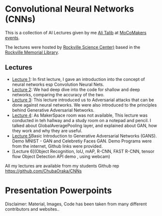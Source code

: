 # Convolutional Neural Networks (CNNs)

This is a collection of AI Lectures given by me  [Ali Talib](https://www.linkedin.com/in/aliasgertalib) at [MoCoMakers events](https://www.meetup.com/MoCoMakers).

The lectures were hosted by [Rockville Science Center)](http://rockvillesciencecenter.org/) based in the [Rockville Memorial Library](https://www.google.com/maps/search/?api=1&query=Rockville+Town+Square+Plaza%2C+30+Maryland+Ave%2C+Rockville%2C+MD%2C+us).


## Lectures
- [Lecture 1](https://www.meetup.com/MoCoMakers/events/mdxsppyxhbrb/): In first lecture, I  gave  an introduction into the concept of neural networks esp Convolution Neural Nets.
- [Lecture 2](https://www.meetup.com/MoCoMakers/events/mdxsppyxhbkc/): We had deep dive into the code for shallow and deep networks, comparing the accuracy of the two.
- [Lecture 3](https://www.meetup.com/MoCoMakers/events/mdxsppyxjbnb/): This lecture introduced us to Adversarial attacks that can be done against neural networks. We were also introduced to the principles behind Generative Adversarial Networks.
- [Lecture 4](https://www.meetup.com/MoCoMakers/events/251157875/): As  MakerSpace room was not available, This lecture was conducted in teh hallway and a study room on a notepad and pencil. I talked about GlobalAveragePooling layer, and explained about  GAN, how they work and why they are useful.
- [Lecture 5](https://www.meetup.com/MoCoMakers/events/251136836/)Basic Introduction to Generative Adversarial Networks (GANS). 
Demo MNIST - GAN and Celebretiy Faces GAN. Demo Programs were from the internet, Github links were provided.
- [Lecture 6](Object Recognition, IoU, mAP, R-CNN, FAST R-CNN, tensor flow Object Detection API demo , using webcam)
  
  
All my lectures are available from my students Github rep
https://github.com/ChubaOraka/CNNs

# Presentation Powerpoints

Disclaimer: Material, Images, Code has been taken from many different contributors and websites..

